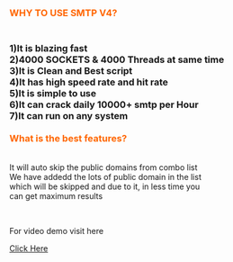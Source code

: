 <p>&nbsp;</p>
<h3><span style="color: #ff6600;">WHY TO USE SMTP V4?</span></h3>
<h3><br />1)It is blazing fast<br />2)4000 SOCKETS &amp; 4000 Threads at same time<br />3)It is Clean and Best script<br />4)It has high speed rate and hit rate<br />5)It is simple to use<br />6)It can crack daily 10000+ smtp per Hour <br />7)It can run on any system<br /> <br /><span style="color: #ff6600;">What is the best features?</span></h3>
<p><br />It will auto skip the public domains from combo list<br />We have addedd the lots of public domain in the list<br />which will be skipped and due to it, in less time you<br />can get maximum results</p>
<p>&nbsp;</p>
<p>For video demo visit here</p>
<p><a title="Click Here" href="https://youtu.be/vbx-nCGAbi4" target="_blank" rel="noopener">Click Here</a></p>
